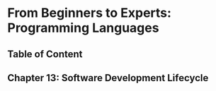 # From Beginners to Experts: Programming Languages
## Table of Content
## Chapter 13: Software Development Lifecycle
